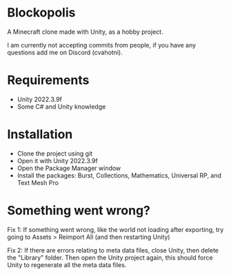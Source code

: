 # Blockopolis
A Minecraft clone made with Unity, as a hobby project.

I am currently not accepting commits from people,
if you have any questions add me on Discord (cvahotni).

# Requirements
- Unity 2022.3.9f
- Some C# and Unity knowledge

# Installation
- Clone the project using git
- Open it with Unity 2022.3.9f
- Open the Package Manager window
- Install the packages: Burst, Collections, Mathematics, Universal RP, and Text Mesh Pro

# Something went wrong?
Fix 1:
If something went wrong, like the world not loading after exporting,
try going to Assets > Reimport All (and then restarting Unity)

Fix 2:
If there are errors relating to meta data files, close Unity, then delete the
"Library" folder. Then open the Unity project again, this should force Unity
to regenerate all the meta data files. 

